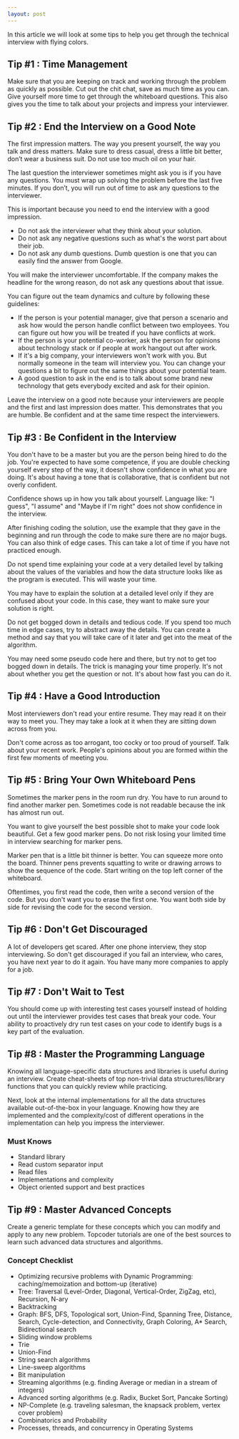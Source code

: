 ```yaml
---
layout: post
---
```


In this article we will look at some tips to help you get through the technical interview with flying colors.

## Tip #1 : Time Management

Make sure that you are keeping on track and working through the problem as quickly as possible. Cut out the chit chat, save as much time as you can. Give yourself more time to get through the whiteboard questions. This also gives you the time to talk about your projects and impress your interviewer. 

## Tip #2 : End the Interview on a Good Note

The first impression matters. The way you present yourself, the way you talk and dress matters. Make sure to dress casual, dress a little bit better, don’t wear a business suit. Do not use too much oil on your hair. 

The last question the interviewer sometimes might ask you is if you have any questions. You must wrap up solving the problem before the last five minutes. If you don’t, you will run out of time to ask any questions to the interviewer. 

This is important because you need to end the interview with a good impression. 

- Do not ask the interviewer what they think about your solution. 
- Do not ask any negative questions such as what's the worst part about their job. 
- Do not ask any dumb questions. Dumb question is one that you can easily find the answer from Google.
 
You will make the interviewer uncomfortable. If the company makes the headline for the wrong reason, do not ask any questions about that issue.

You can figure out the team dynamics and culture by following these guidelines:

- If the person is your potential manager, give that person a scenario and ask how would the person handle conflict between two employees. You can figure out how you will be treated if you have conflicts at work.
- If the person is your potential co-worker, ask the person for opinions about technology stack or if people at work hangout out after work.
- If it's a big company, your interviewers won't work with you. But normally someone in the team will interview you. You can change your questions a bit to figure out the same things about your potential team.
- A good question to ask in the end is to talk about some brand new technology that gets everybody excited and ask for their opinion. 

Leave the interview on a good note because your interviewers are people and the first and last impression does matter. This demonstrates that you are humble. Be confident and at the same time respect the interviewers.

## Tip #3 : Be Confident in the Interview

You don't have to be a master but you are the person being hired to do the job. You're expected to have some competence, if you are double checking yourself every step of the way, it doesn't show confidence in what you are doing. It's about having a tone that is collaborative, that is confident but not overly confident. 

Confidence shows up in how you talk about yourself. Language like: "I guess", "I assume" and "Maybe if I'm right" does not show confidence in the interview. 

After finishing coding the solution, use the example that they gave in the beginning and run through the code to make sure there are no major bugs. You can also think of edge cases. This can take a lot of time if you have not practiced enough.

Do not spend time explaining your code at a very detailed level by talking about the values of the variables and how the data structure looks like as the program is executed. This will waste your time.

You may have to explain the solution at a detailed level only if they are confused about your code. In this case, they want to make sure your solution is right.

Do not get bogged down in details and tedious code. If you spend too much time in edge cases, try to abstract away the details. You can create a method and say that you will take care of it later and get into the meat of the algorithm. 

You may need some pseudo code here and there, but try not to get too bogged down in details. The trick is managing your time properly. It's not about whether you get the question or not. It's about how fast you can do it. 

## Tip #4 : Have a Good Introduction

Most interviewers don't read your entire resume. They may read it on their way to meet you. They may take a look at it when they are sitting down across from you. 

Don't come across as too arrogant, too cocky or too proud of yourself. Talk about your recent work. People's opinions about you are formed within the first few moments of meeting you. 

## Tip #5 : Bring Your Own Whiteboard Pens

Sometimes the marker pens in the room run dry. You have to run around to find another marker pen. Sometimes code is not readable because the ink has almost run out. 

You want to give yourself the best possible shot to make your code look beautiful. Get a few good marker pens. Do not risk losing your limited time in interview searching for marker pens.

Marker pen that is a little bit thinner is better. You can squeeze more onto the board. Thinner pens prevents squatting to write or drawing arrows to show the sequence of the code. Start writing on the top left corner of the whiteboard. 

Oftentimes, you first read the code, then write a second version of the code. But you don't want you to erase the first one. You want both side by side for revising the code for the second version. 

## Tip #6 : Don't Get Discouraged

A lot of developers get scared. After one phone interview, they stop interviewing. So don't get discouraged if you fail an interview, who cares, you have next year to do it again. You have many more companies to apply for a job. 

## Tip #7 : Don't Wait to Test

You should come up with interesting test cases yourself instead of holding out until the interviewer provides test cases that break your code. Your ability to proactively dry run test cases on your code to identify bugs is a key part of the evaluation.

## Tip #8 : Master the Programming Language

Knowing all language-specific data structures and libraries is useful during an interview. Create cheat-sheets of top non-trivial data structures/library functions that you can quickly review while practicing. 

Next, look at the internal implementations for all the data structures available out-of-the-box in your language. Knowing how they are implemented and the complexity/cost of different operations in the implementation can help you impress the interviewer.

### Must Knows

- Standard library
- Read custom separator input
- Read files
- Implementations and complexity
- Object oriented support and best practices

## Tip #9 : Master Advanced Concepts

Create a generic template for these concepts which you can modify and apply to any new problem. Topcoder tutorials are one of the best sources to learn such advanced data structures and algorithms.

### Concept Checklist

- Optimizing recursive problems with Dynamic Programming: caching/memoization and bottom-up (iterative)
- Tree: Traversal (Level-Order, Diagonal, Vertical-Order, ZigZag, etc), Recursion, N-ary
- Backtracking
- Graph: BFS, DFS, Topological sort, Union-Find, Spanning Tree, Distance, Search, Cycle-detection, and Connectivity, Graph Coloring, A* Search, Bidirectional search
- Sliding window problems
- Trie
- Union-Find
- String search algorithms
- Line-sweep algorithms
- Bit manipulation
- Streaming algorithms (e.g. finding Average or median in a stream of integers)
- Advanced sorting algorithms (e.g. Radix, Bucket Sort, Pancake Sorting)
- NP-Complete (e.g. traveling salesman, the knapsack problem, vertex cover problem)
- Combinatorics and Probability
- Processes, threads, and concurrency in Operating Systems

